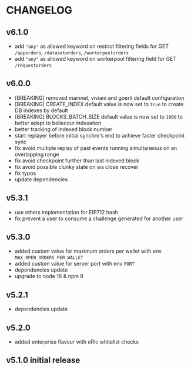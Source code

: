 # CHANGELOG

## v6.1.0

- add `"any"` as allowed keyword on restrict filtering fields for GET `/apporders`, `/datasetorders`, `/workerpoolorders`
- add `"any"` as allowed keyword on workerpool filtering field for GET `/requestorders`

## v6.0.0

- \[BREAKING\] removed mainnet, viviani and goerli default configuration
- \[BREAKING\] CREATE_INDEX default value is now set to `true` to create DB indexes by default
- \[BREAKING\] BLOCKS_BATCH_SIZE default value is now set to `1000` to better adapt to bellecour indexation
- better tracking of indexed block number
- start replayer before initial synchro's end to achieve faster checkpoint sync
- fix avoid multiple replay of past events running simultaneous on an overlapping range
- fix avoid checkpoint further than last indexed block
- fix avoid possible clunky state on ws close recover
- fix typos
- update dependencies

## v5.3.1

- use ethers implementation for EIP712 hash
- fix prevent a user to consume a challenge generated for another user

## v5.3.0

- added custom value for maximum orders per wallet with env `MAX_OPEN_ORDERS_PER_WALLET`
- added custom value for server port with env `PORT`
- dependencies update
- upgrade to node 16 & npm 8

## v5.2.1

- dependencies update

## v5.2.0

- added enterprise flavour with eRlc whitelist checks

## v5.1.0 initial release
